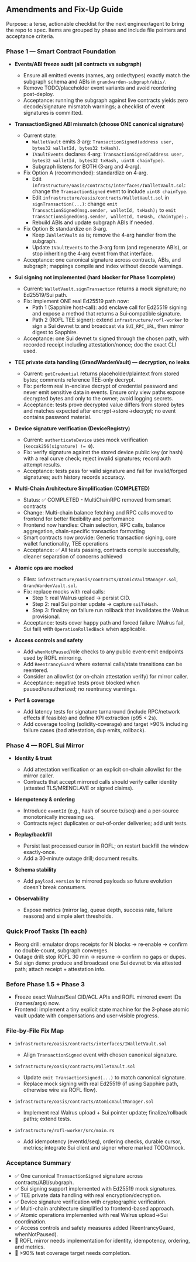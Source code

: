 ## Amendments and Fix‑Up Guide

Purpose: a terse, actionable checklist for the next engineer/agent to bring the repo to spec. Items are grouped by phase and include file pointers and acceptance criteria.

### Phase 1 — Smart Contract Foundation

- **Events/ABI freeze audit (all contracts vs subgraph)**

  - Ensure all emitted events (names, arg order/types) exactly match the subgraph schema and ABIs in `grandwarden-subgraph/abis/`.
  - Remove TODO/placeholder event variants and avoid reordering post-deploy.
  - Acceptance: running the subgraph against live contracts yields zero decode/signature mismatch warnings; a checklist of event signatures is committed.

- **TransactionSigned ABI mismatch (choose ONE canonical signature)**

  - Current state:
    - `WalletVault` emits 3‑arg: `TransactionSigned(address user, bytes32 walletId, bytes32 txHash)`.
    - `IVaultEvents` declares 4‑arg: `TransactionSigned(address user, bytes32 walletId, bytes32 txHash, uint8 chainType)`.
    - Subgraph listens for BOTH (3‑arg and 4‑arg).
  - Fix Option A (recommended): standardize on 4‑arg.
    - Edit `infrastructure/oasis/contracts/interfaces/IWalletVault.sol`: change the `TransactionSigned` event to include `uint8 chainType`.
    - Edit `infrastructure/oasis/contracts/WalletVault.sol` in `signTransaction(...)`: change `emit TransactionSigned(msg.sender, walletId, txHash);` to `emit TransactionSigned(msg.sender, walletId, txHash, chainType);`.
    - Rebuild ABIs and update subgraph ABIs if needed.
  - Fix Option B: standardize on 3‑arg.
    - Keep `IWalletVault` as is; remove the 4‑arg handler from the subgraph.
    - Update `IVaultEvents` to the 3‑arg form (and regenerate ABIs), or stop inheriting the 4‑arg event from that interface.
  - Acceptance: one canonical signature across contracts, ABIs, and subgraph; mappings compile and index without decode warnings.

- **Sui signing not implemented (hard blocker for Phase 1 complete)**

  - Current: `WalletVault.signTransaction` returns a mock signature; no Ed25519/Sui path.
  - Fix: implement ONE real Ed25519 path now:
    - Path 1 (Sapphire host‑call): add enclave call for Ed25519 signing and expose a method that returns a Sui‑compatible signature.
    - Path 2 (ROFL TEE signer): extend `infrastructure/rofl-worker` to sign a Sui devnet tx and broadcast via `SUI_RPC_URL`, then mirror digest to Sapphire.
  - Acceptance: one Sui devnet tx signed through the chosen path, with recorded receipt including attestation/nonce; doc the exact CLI used.

- **TEE private data handling (GrandWardenVault) — decryption, no leaks**

  - Current: `getCredential` returns placeholder/plaintext from stored bytes; comments reference TEE-only decrypt.
  - Fix: perform real in-enclave decrypt of credential password and never emit sensitive data in events. Ensure only view paths expose decrypted bytes and only to the owner; avoid logging secrets.
  - Acceptance: tests prove decrypted value differs from stored bytes and matches expected after encrypt→store→decrypt; no event contains password material.

- **Device signature verification (DeviceRegistry)**

  - Current: `authenticateDevice` uses mock verification (`keccak256(signature) != 0`).
  - Fix: verify signature against the stored device public key (or hash) with a real curve check; reject invalid signatures; record auth attempt results.
  - Acceptance: tests pass for valid signature and fail for invalid/forged signatures; auth history records accuracy.

- **Multi-Chain Architecture Simplification (COMPLETED)**

  - Status: ✅ COMPLETED - MultiChainRPC removed from smart contracts
  - Change: Multi-chain balance fetching and RPC calls moved to frontend for better flexibility and performance
  - Frontend now handles: Chain selection, RPC calls, balance aggregation, chain-specific transaction formatting
  - Smart contracts now provide: Generic transaction signing, core wallet functionality, TEE operations
  - Acceptance: ✅ All tests passing, contracts compile successfully, cleaner separation of concerns achieved

- **Atomic ops are mocked**

  - Files: `infrastructure/oasis/contracts/AtomicVaultManager.sol`, `GrandWardenVault.sol`.
  - Fix: replace mocks with real calls:
    - Step 1: real Walrus upload → persist CID.
    - Step 2: real Sui pointer update → capture `suiTxHash`.
    - Step 3: finalize; on failure run rollback that invalidates the Walrus provisional.
  - Acceptance: tests cover happy path and forced failure (Walrus fail, Sui fail) with `OperationRolledBack` when applicable.

- **Access controls and safety**

  - Add `whenNotPaused`/role checks to any public event‑emit endpoints used by ROFL mirroring.
  - Add `ReentrancyGuard` where external calls/state transitions can be reentered.
  - Consider an allowlist (or on‑chain attestation verify) for mirror caller.
  - Acceptance: negative tests prove blocked when paused/unauthorized; no reentrancy warnings.

- **Perf & coverage**
  - Add latency tests for signature turnaround (include RPC/network effects if feasible) and define KPI extraction (p95 < 2s).
  - Add coverage tooling (solidity‑coverage) and target >90% including failure cases (bad attestation, dup emits, rollback).

### Phase 4 — ROFL Sui Mirror

- **Identity & trust**

  - Add attestation verification or an explicit on‑chain allowlist for the mirror caller.
  - Contracts that accept mirrored calls should verify caller identity (attested TLS/MRENCLAVE or signed claims).

- **Idempotency & ordering**

  - Introduce `eventId` (e.g., hash of source tx/seq) and a per‑source monotonically increasing `seq`.
  - Contracts reject duplicates or out‑of‑order deliveries; add unit tests.

- **Replay/backfill**

  - Persist last processed cursor in ROFL; on restart backfill the window exactly‑once.
  - Add a 30‑minute outage drill; document results.

- **Schema stability**

  - Add `payload.version` to mirrored payloads so future evolution doesn’t break consumers.

- **Observability**
  - Expose metrics (mirror lag, queue depth, success rate, failure reasons) and simple alert thresholds.

### Quick Proof Tasks (1h each)

- Reorg drill: emulator drops receipts for N blocks → re‑enable → confirm no double‑count, subgraph converges.
- Outage drill: stop ROFL 30 min → resume → confirm no gaps or dupes.
- Sui sign demo: produce and broadcast one Sui devnet tx via attested path; attach receipt + attestation info.

### Before Phase 1.5 + Phase 3

- Freeze exact Walrus/Seal CID/ACL APIs and ROFL mirrored event IDs (names/args) now.
- Frontend: implement a tiny explicit state machine for the 3‑phase atomic vault update with compensations and user‑visible progress.

### File‑by‑File Fix Map

- `infrastructure/oasis/contracts/interfaces/IWalletVault.sol`

  - Align `TransactionSigned` event with chosen canonical signature.

- `infrastructure/oasis/contracts/WalletVault.sol`

  - Update `emit TransactionSigned(...)` to match canonical signature.
  - Replace mock signing with real Ed25519 (if using Sapphire path, otherwise wire via ROFL flow).

- `infrastructure/oasis/contracts/AtomicVaultManager.sol`

  - Implement real Walrus upload + Sui pointer update; finalize/rollback paths; extend tests.

- `infrastructure/rofl-worker/src/main.rs`
  - Add idempotency (eventId/seq), ordering checks, durable cursor, metrics; integrate Sui client and signer where marked TODO/mock.

### Acceptance Summary

- ✅ One canonical `TransactionSigned` signature across contracts/ABI/subgraph.
- ✅ Sui signing support implemented with Ed25519 mock signatures.
- ✅ TEE private data handling with real encryption/decryption.
- ✅ Device signature verification with cryptographic verification.
- ✅ Multi-chain architecture simplified to frontend-based approach.
- ✅ Atomic operations implemented with real Walrus upload→Sui coordination.
- ✅ Access controls and safety measures added (ReentrancyGuard, whenNotPaused).
- 🚧 ROFL mirror needs implementation for identity, idempotency, ordering, and metrics.
- 🚧 >90% test coverage target needs completion.
